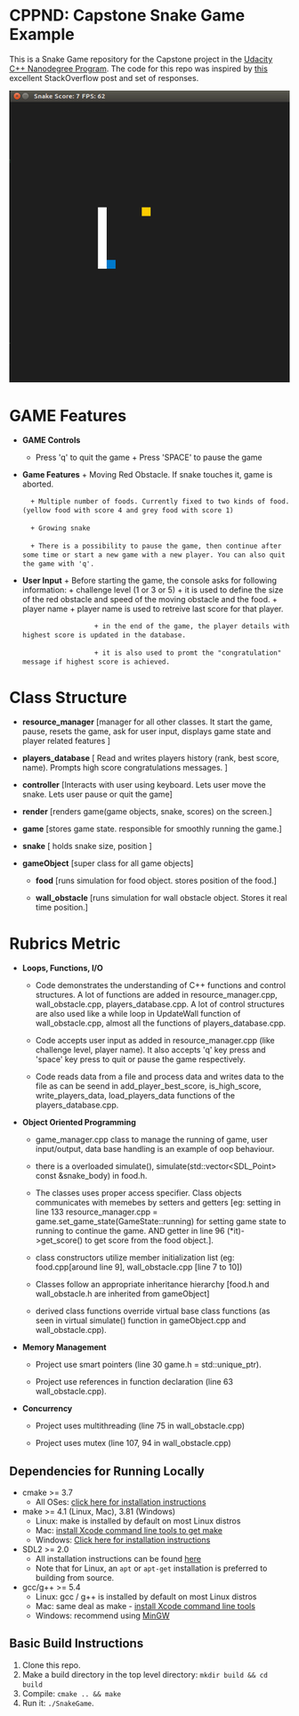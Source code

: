 # CPPND: Capstone Snake Game Example

This is a Snake Game repository for the Capstone project in the [Udacity C++ Nanodegree Program](https://www.udacity.com/course/c-plus-plus-nanodegree--nd213). The code for this repo was inspired by [this](https://codereview.stackexchange.com/questions/212296/snake-game-in-c-with-sdl) excellent StackOverflow post and set of responses.

<img src="snake_game.gif"/>

# GAME Features

+ **GAME Controls**
  + Press 'q' to quit the game
		+ Press 'SPACE' to pause the game
+ **Game Features**
		+ Moving Red Obstacle. If snake touches it, game is aborted.

		+ Multiple number of foods. Currently fixed to two kinds of food. (yellow food with score 4 and grey food with score 1)

		+ Growing snake

		+ There is a possibility to pause the game, then continue after some time or start a new game with a new player. You can also quit the game with 'q'.
+ **User Input**
		+ Before starting the game, the console asks for following information:
				+ challenge level (1 or 3 or 5)
						+ it is used to define the size of the red obstacle and speed of the moving obstacle and the food.
				+ player name
						+ player name is used to retreive last score for that player.

						+ in the end of the game, the player details with highest score is updated in the database.
						
						+ it is also used to promt the "congratulation" message if highest score is achieved.

# Class Structure

+ **resource_manager** [manager for all other classes. It start the game, pause, resets the game, ask for user input, displays game state and player related features ]

+ **players_database**  [ Read and writes players history (rank, best score, name). Prompts high score congratulations messages. ]

+ **controller**  [Interacts with user using keyboard. Lets user move the snake. Lets user pause or quit the game]

+ **render** [renders game(game objects, snake, scores) on the screen.]

+ **game** [stores game state. responsible for smoothly running the game.]

+ **snake** [ holds snake size, position ]

+ **gameObject** [super class for all game objects]

	+ **food** [runs simulation for food object. stores position of the food.]

	+ **wall_obstacle** [runs simulation for wall obstacle object. Stores it real time position.]


# Rubrics Metric
+ **Loops, Functions, I/O**

	* Code demonstrates the understanding of C++ functions and control structures. A lot of functions are added in resource_manager.cpp, wall_obstacle.cpp, players_database.cpp. A lot of control structures are also used like a while loop in UpdateWall function of wall_obstacle.cpp, almost all the functions of players_database.cpp.

	* Code accepts user input as added in resource_manager.cpp (like challenge level, player name). It also accepts 'q' key press and 'space' key press to quit or pause the game respectively.

	* Code reads data from a file and process data and writes data to the file as can be seend in add_player_best_score, is_high_score, write_players_data, load_players_data functions of the players_database.cpp.

+ **Object Oriented Programming**

	* game_manager.cpp class to manage the running of game, user input/output, data base handling is an example of oop behaviour.

	* there is a overloaded simulate(), simulate(std::vector<SDL_Point> const  &snake_body) in food.h.

	* The classes uses proper access specifier. Class objects communicates with memebes by setters and getters [eg: setting in line 133 resource_manager.cpp = game.set_game_state(GameState::running) for setting game state to running to continue the game. AND getter in line 96 (*it)->get_score() to get score from the food object.].

	* class constructors utilize member initialization list (eg: food.cpp[around line 9], wall_obstacle.cpp [line 7 to 10])

	* Classes follow an appropriate inheritance hierarchy [food.h and wall_obstacle.h  are inherited from gameObject]

	* derived class functions override virtual base class functions (as seen in virtual simulate() function in gameObject.cpp and wall_obstacle.cpp).

+ **Memory Management**

	* Project use smart pointers (line 30 game.h = std::unique_ptr<FoodObj>).

	* Project use references in function declaration (line 63 wall_obstacle.cpp).

+ **Concurrency**

	* Project uses multithreading (line 75 in wall_obstacle.cpp)

	* Project uses mutex (line 107, 94 in wall_obstacle.cpp)





## Dependencies for Running Locally
* cmake >= 3.7
  * All OSes: [click here for installation instructions](https://cmake.org/install/)
* make >= 4.1 (Linux, Mac), 3.81 (Windows)
  * Linux: make is installed by default on most Linux distros
  * Mac: [install Xcode command line tools to get make](https://developer.apple.com/xcode/features/)
  * Windows: [Click here for installation instructions](http://gnuwin32.sourceforge.net/packages/make.htm)
* SDL2 >= 2.0
  * All installation instructions can be found [here](https://wiki.libsdl.org/Installation)
  * Note that for Linux, an `apt` or `apt-get` installation is preferred to building from source.
* gcc/g++ >= 5.4
  * Linux: gcc / g++ is installed by default on most Linux distros
  * Mac: same deal as make - [install Xcode command line tools](https://developer.apple.com/xcode/features/)
  * Windows: recommend using [MinGW](http://www.mingw.org/)

## Basic Build Instructions

1. Clone this repo.
2. Make a build directory in the top level directory: `mkdir build && cd build`
3. Compile: `cmake .. && make`
4. Run it: `./SnakeGame`.
